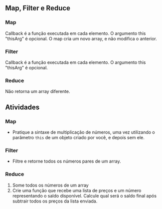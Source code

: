 ## Map, Filter e Reduce

### Map

Callback é a função executada em cada elemento.
O argumento this "thisArg" é opcional.
O map cria um novo array, e não modifica o anterior.

### Filter

Callback é a função executada em cada elemento.
O argumento this "thisArg" é opcional.

### Reduce

Não retorna um array diferente.

## Atividades

### Map

- Pratique a sintaxe de multiplicação de números, uma vez utilizando o parâmetro `this` de um objeto criado por você, e depois sem ele.

### Filter

- Filtre e retorne todos os números pares de um array.

### Reduce

1. Some todos os números de um array
2. Crie uma função que recebe uma lista de preços e um número representando o saldo disponível. Calcule qual será o saldo final após subtrair todos os preços da lista enviada.
